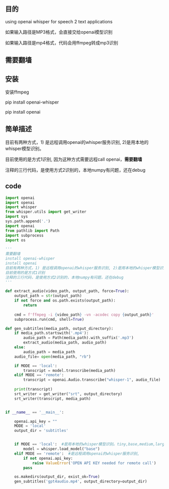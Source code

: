 ## 目的
using openai whisper for speech 2 text applications

如果输入路径是MP3格式，会直接交给openai模型识别

如果输入路径是mp4格式，代码会用ffmpeg转成mp3识别

## 需要翻墙

## 安装
安装ffmpeg

pip install openai-whisper

pip install openai

## 简单描述
目前有两种方式，1) 是远程调用openai的whisper服务识别, 2)是用本地的whisper模型识别。

目前使用的是方式1识别, 因为这种方式需要远程call openai，**需要翻墙**

注释的三行代码，是使用方式2识别的，本地numpy有问题，还在debug

## code
```python
import openai
import openai
import whisper
from whisper.utils import get_writer
import sys 
sys.path.append('.')
import openai 
from pathlib import Path 
import subprocess
import os 

'''
需要翻墙
install openai-whisper
install openai
目前有两种方式，1) 是远程调用openai的whisper服务识别, 2)是用本地的whisper模型识别。
目前使用的是方式1识别
注释的三行代码，是使用方式2识别的，本地numpy有问题，还在debug
'''

def extract_audio(video_path, output_path, force=True):
    output_path = str(output_path)
    if not force and os.path.exists(output_path):
        return
    
    cmd = f'ffmpeg -i {video_path} -vn -acodec copy {output_path}'
    subprocess.run(cmd, shell=True)

def gen_subtitles(media_path, output_directory):
    if media_path.startswith('.mp4'):
        audio_path = Path(media_path).with_suffix('.mp3')
        extract_audio(media_path, audio_path)
    else:
        audio_path = media_path
    audio_file= open(media_path, "rb")

    if MODE == 'local':
        transcript = model.transcribe(media_path)
    elif MODE == 'remote':
        transcript = openai.Audio.transcribe("whisper-1", audio_file)
    
    print(transcript)
    srt_writer = get_writer("srt", output_directory)
    srt_writer(transcript, media_path)


if __name__ == '__main__':

    openai.api_key = ""
    MODE = 'local'
    output_dir = 'subtitles'


    if MODE == 'local':  #是用本地的whisper模型识别。tiny,base,medium,large
        model = whisper.load_model("base")
    elif MODE == 'remote':  #是远程调用openai的whisper服务识别, 
        if not openai.api_key:
            raise ValueError('OPEN API KEY needed for remote call')
        pass

    os.makedirs(output_dir, exist_ok=True)
    gen_subtitles('gpt4audio.mp4', output_directory=output_dir)
```
